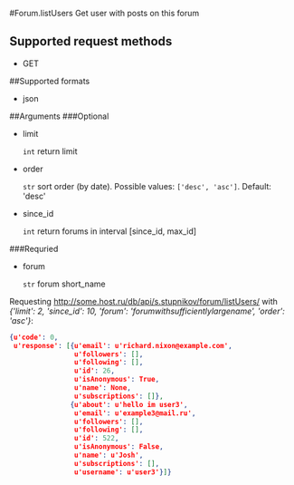 #Forum.listUsers
Get user with posts on this forum

## Supported request methods 
* GET

##Supported formats
* json

##Arguments
###Optional
* limit

   ```int``` return limit
* order

   ```str``` sort order (by date). Possible values: ```['desc', 'asc']```. Default: 'desc'
* since_id

   ```int``` return forums in interval [since_id, max_id]


###Requried
* forum

   ```str``` forum short_name


Requesting http://some.host.ru/db/api/s.stupnikov/forum/listUsers/ with _{'limit': 2, 'since_id': 10, 'forum': 'forumwithsufficientlylargename', 'order': 'asc'}_:
```json
{u'code': 0,
 u'response': [{u'email': u'richard.nixon@example.com',
                u'followers': [],
                u'following': [],
                u'id': 26,
                u'isAnonymous': True,
                u'name': None,
                u'subscriptions': []},
               {u'about': u'hello im user3',
                u'email': u'example3@mail.ru',
                u'followers': [],
                u'following': [],
                u'id': 522,
                u'isAnonymous': False,
                u'name': u'Josh',
                u'subscriptions': [],
                u'username': u'user3'}]}
```
